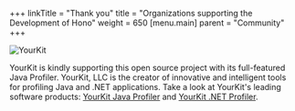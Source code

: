 +++
linkTitle = "Thank you"
title = "Organizations supporting the Development of Hono"
weight = 650
[menu.main]
    parent = "Community"
+++

![YourKit](https://www.yourkit.com/images/yklogo.png) 

YourKit is kindly supporting this open source project with its full-featured Java Profiler.
YourKit, LLC is the creator of innovative and intelligent tools for profiling Java and .NET applications.
Take a look at YourKit's leading software products: [YourKit Java Profiler](http://www.yourkit.com/java/profiler/index.jsp)
and [YourKit .NET Profiler](http://www.yourkit.com/.net/profiler/index.jsp).
